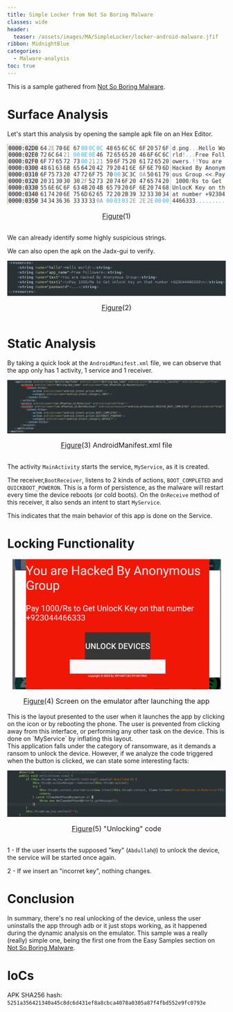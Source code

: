 ```yaml
---
title: Simple Locker from Not So Boring Malware 
classes: wide
header:
  teaser: /assets/images/MA/SimpleLocker/locker-android-malware.jfif
ribbon: MidnightBlue
categories:
  - Malware-analysis
toc: true
---
```


This is a sample gathered from [Not So Boring Malware](https://maldroid.github.io/android-malware-samples/).

# Surface Analysis

Let's start this analysis by opening the sample apk file on an Hex Editor.

<p align="center">
  <img src="\assets\images\MA\SimpleLocker\1.png" />
</p>
<center><font size="3"> <u>Figure</u>(1)<u></u> </font></center>
<br>

We can already identify some highly suspicious strings. 


We can also open the apk on the Jadx-gui to verify.

<p align="center">
  <img src="\assets\images\MA\SimpleLocker\2.png" />
</p>
<center><font size="3"> <u>Figure</u>(2)<u></u> </font></center>
<br>



# Static Analysis

By taking a quick look at the `AndroidManifest.xml` file, we can observe that the app only has 1 activity, 1 service and 1 receiver.
<p align="center">
  <img src="/assets/images/MA/SimpleLocker/3.png" />
</p>
<center><font size="3"> <u>Figure</u>(3) AndroidManifest.xml file<u></u> </font></center>
<br>

The activity `MainActivity` starts the service, `MyService`, as it is created.

The receiver,`BootReceiver`, listens to 2 kinds of actions, `BOOT_COMPLETED` and `QUICKBOOT_POWERON`. This is a form of persistence, as the malware will restart every time the device reboots (or cold boots).
On the `OnReceive` method of this receiver, it also sends an intent to start `MyService`.

This indicates that the main behavior of this app is done on the Service. 


# Locking Functionality


<p align="center">
  <img src="/assets/images/MA/SimpleLocker/4.png" />
</p>
<center><font size="3"> <u>Figure</u>(4) Screen on the emulator after launching the app<u></u> </font></center>
<br>
This is the layout presented to the user when it launches the app by clicking on the icon or by rebooting the phone. The user is prevented from clicking away from this interface, or performing any other task on the device.
This is done on `MyService` by inflating this layout.
<br>This application falls under the category of ransomware, as it demands a ransom to unlock the device.
However, if we analyze the code triggered when the button is clicked, we can state some interesting facts:

<p align="center">
  <img src="/assets/images/MA/SimpleLocker/5.png" />
</p>
<center><font size="3"> <u>Figure</u>(5) "Unlocking" code<u></u> </font></center>
<br>

1 - If the user inserts the supposed "key" (`Abdullah@`) to unlock the device, the service will be started once again.

2 - If we insert an "incorret key", nothing changes.


# Conclusion

In summary, there's no real unlocking of the device, unless the user uninstalls the app through adb or it just stops working, as it happened during the dynamic analysis on the emulator.
This sample was a really (really) simple one, being the first one from the Easy Samples section on [Not So Boring Malware](https://maldroid.github.io/android-malware-samples/).

# IoCs

APK SHA256 hash: `5251a356421340a45c8dc6d431ef8a8cbca4078a0305a87f4fbd552e9fc0793e`

